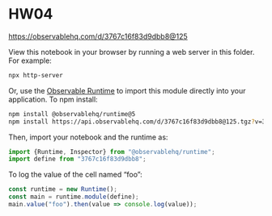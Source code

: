 # HW04

https://observablehq.com/d/3767c16f83d9dbb8@125

View this notebook in your browser by running a web server in this folder. For
example:

~~~sh
npx http-server
~~~

Or, use the [Observable Runtime](https://github.com/observablehq/runtime) to
import this module directly into your application. To npm install:

~~~sh
npm install @observablehq/runtime@5
npm install https://api.observablehq.com/d/3767c16f83d9dbb8@125.tgz?v=3
~~~

Then, import your notebook and the runtime as:

~~~js
import {Runtime, Inspector} from "@observablehq/runtime";
import define from "3767c16f83d9dbb8";
~~~

To log the value of the cell named “foo”:

~~~js
const runtime = new Runtime();
const main = runtime.module(define);
main.value("foo").then(value => console.log(value));
~~~
